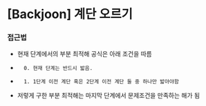 # [Backjoon] 계단 오르기

### 접근법

-   현재 단계에서의 부분 최적해 공식은 아래 조건을 따름
-       0. 현재 단계는 반드시 밟음.
-       1. 1단계 이전 계단 혹은 2단계 이전 계단 둘 중 하나만 밟아야함
-   저렇게 구한 부분 최적해는 마지막 단계에서 문제조건을 만족하는 해가 됨

